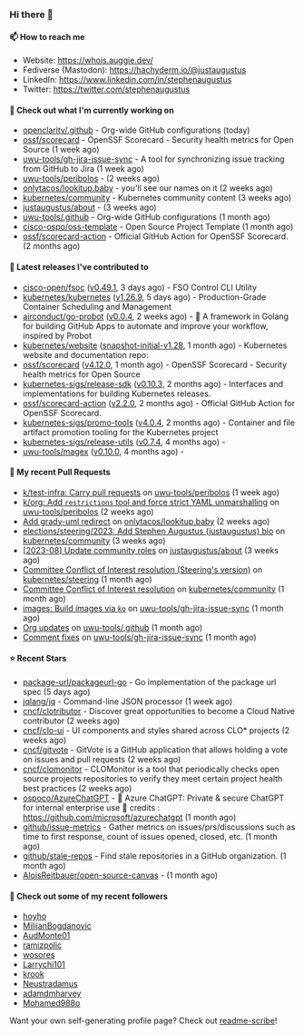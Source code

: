### Hi there 👋

#### 📫 How to reach me

- Website: https://whois.auggie.dev/
- Fediverse (Mastodon): https://hachyderm.io/@justaugustus
- LinkedIn: https://www.linkedin.com/in/stephenaugustus
- Twitter: https://twitter.com/stephenaugustus

#### 👷 Check out what I'm currently working on

- [openclarity/.github](https://github.com/openclarity/.github) - Org-wide GitHub configurations (today)
- [ossf/scorecard](https://github.com/ossf/scorecard) - OpenSSF Scorecard - Security health metrics for Open Source (1 week ago)
- [uwu-tools/gh-jira-issue-sync](https://github.com/uwu-tools/gh-jira-issue-sync) - A tool for synchronizing issue tracking from GitHub to Jira (1 week ago)
- [uwu-tools/peribolos](https://github.com/uwu-tools/peribolos) -  (2 weeks ago)
- [onlytacos/lookitup.baby](https://github.com/onlytacos/lookitup.baby) - you&#39;ll see our names on it (2 weeks ago)
- [kubernetes/community](https://github.com/kubernetes/community) - Kubernetes community content (3 weeks ago)
- [justaugustus/about](https://github.com/justaugustus/about) -  (3 weeks ago)
- [uwu-tools/.github](https://github.com/uwu-tools/.github) - Org-wide GitHub configurations (1 month ago)
- [cisco-ospo/oss-template](https://github.com/cisco-ospo/oss-template) - Open Source Project Template (1 month ago)
- [ossf/scorecard-action](https://github.com/ossf/scorecard-action) - Official GitHub Action for OpenSSF Scorecard. (2 months ago)

#### 🔭 Latest releases I've contributed to

- [cisco-open/fsoc](https://github.com/cisco-open/fsoc) ([v0.49.1](https://github.com/cisco-open/fsoc/releases/tag/v0.49.1), 3 days ago) - FSO Control CLI Utility
- [kubernetes/kubernetes](https://github.com/kubernetes/kubernetes) ([v1.26.9](https://github.com/kubernetes/kubernetes/releases/tag/v1.26.9), 5 days ago) - Production-Grade Container Scheduling and Management
- [airconduct/go-probot](https://github.com/airconduct/go-probot) ([v0.0.4](https://github.com/airconduct/go-probot/releases/tag/v0.0.4), 2 weeks ago) - 🤖 A framework in Golang for building GitHub Apps to automate and improve your workflow, inspired by Probot
- [kubernetes/website](https://github.com/kubernetes/website) ([snapshot-initial-v1.28](https://github.com/kubernetes/website/releases/tag/snapshot-initial-v1.28), 1 month ago) - Kubernetes website and documentation repo: 
- [ossf/scorecard](https://github.com/ossf/scorecard) ([v4.12.0](https://github.com/ossf/scorecard/releases/tag/v4.12.0), 1 month ago) - OpenSSF Scorecard - Security health metrics for Open Source
- [kubernetes-sigs/release-sdk](https://github.com/kubernetes-sigs/release-sdk) ([v0.10.3](https://github.com/kubernetes-sigs/release-sdk/releases/tag/v0.10.3), 2 months ago) - Interfaces and implementations for building Kubernetes releases.
- [ossf/scorecard-action](https://github.com/ossf/scorecard-action) ([v2.2.0](https://github.com/ossf/scorecard-action/releases/tag/v2.2.0), 2 months ago) - Official GitHub Action for OpenSSF Scorecard.
- [kubernetes-sigs/promo-tools](https://github.com/kubernetes-sigs/promo-tools) ([v4.0.4](https://github.com/kubernetes-sigs/promo-tools/releases/tag/v4.0.4), 2 months ago) - Container and file artifact promotion tooling for the Kubernetes project
- [kubernetes-sigs/release-utils](https://github.com/kubernetes-sigs/release-utils) ([v0.7.4](https://github.com/kubernetes-sigs/release-utils/releases/tag/v0.7.4), 4 months ago) - 
- [uwu-tools/magex](https://github.com/uwu-tools/magex) ([v0.10.0](https://github.com/uwu-tools/magex/releases/tag/v0.10.0), 4 months ago) - 

#### 🔨 My recent Pull Requests

- [k/test-infra: Carry pull requests](https://github.com/uwu-tools/peribolos/pull/258) on [uwu-tools/peribolos](https://github.com/uwu-tools/peribolos) (1 week ago)
- [k/org: Add `restrictions` tool and force strict YAML unmarshalling](https://github.com/uwu-tools/peribolos/pull/257) on [uwu-tools/peribolos](https://github.com/uwu-tools/peribolos) (2 weeks ago)
- [Add grady-uml redirect](https://github.com/onlytacos/lookitup.baby/pull/10) on [onlytacos/lookitup.baby](https://github.com/onlytacos/lookitup.baby) (2 weeks ago)
- [elections/steering/2023: Add Stephen Augustus (justaugustus) bio](https://github.com/kubernetes/community/pull/7505) on [kubernetes/community](https://github.com/kubernetes/community) (3 weeks ago)
- [[2023-08] Update community roles](https://github.com/justaugustus/about/pull/10) on [justaugustus/about](https://github.com/justaugustus/about) (3 weeks ago)
- [Committee Conflict of Interest resolution (Steering&#39;s version)](https://github.com/kubernetes/steering/pull/272) on [kubernetes/steering](https://github.com/kubernetes/steering) (1 month ago)
- [Committee Conflict of Interest resolution](https://github.com/kubernetes/community/pull/7468) on [kubernetes/community](https://github.com/kubernetes/community) (1 month ago)
- [images: Build images via `ko`](https://github.com/uwu-tools/gh-jira-issue-sync/pull/165) on [uwu-tools/gh-jira-issue-sync](https://github.com/uwu-tools/gh-jira-issue-sync) (1 month ago)
- [Org updates](https://github.com/uwu-tools/.github/pull/21) on [uwu-tools/.github](https://github.com/uwu-tools/.github) (1 month ago)
- [Comment fixes](https://github.com/uwu-tools/gh-jira-issue-sync/pull/146) on [uwu-tools/gh-jira-issue-sync](https://github.com/uwu-tools/gh-jira-issue-sync) (1 month ago)

#### ⭐ Recent Stars

- [package-url/packageurl-go](https://github.com/package-url/packageurl-go) - Go implementation of the package url spec (5 days ago)
- [jqlang/jq](https://github.com/jqlang/jq) - Command-line JSON processor (1 week ago)
- [cncf/clotributor](https://github.com/cncf/clotributor) - Discover great opportunities to become a Cloud Native contributor (2 weeks ago)
- [cncf/clo-ui](https://github.com/cncf/clo-ui) - UI components and styles shared across CLO* projects (2 weeks ago)
- [cncf/gitvote](https://github.com/cncf/gitvote) - GitVote is a GitHub application that allows holding a vote on issues and pull requests (2 weeks ago)
- [cncf/clomonitor](https://github.com/cncf/clomonitor) - CLOMonitor is a tool that periodically checks open source projects repositories to verify they meet certain project health best practices (2 weeks ago)
- [ospoco/AzureChatGPT](https://github.com/ospoco/AzureChatGPT) -  🤖 Azure ChatGPT: Private &amp; secure ChatGPT for internal enterprise use 💼 credits : https://github.com/microsoft/azurechatgpt (1 month ago)
- [github/issue-metrics](https://github.com/github/issue-metrics) - Gather metrics on issues/prs/discussions such as time to first response, count of issues opened, closed, etc. (1 month ago)
- [github/stale-repos](https://github.com/github/stale-repos) - Find stale repositories in a GitHub organization. (1 month ago)
- [AloisReitbauer/open-source-canvas](https://github.com/AloisReitbauer/open-source-canvas) -  (1 month ago)

#### 👯 Check out some of my recent followers

- [hoyho](https://github.com/hoyho)
- [MilijanBogdanovic](https://github.com/MilijanBogdanovic)
- [AudMonte01](https://github.com/AudMonte01)
- [ramizpolic](https://github.com/ramizpolic)
- [wosores](https://github.com/wosores)
- [Larrychi101](https://github.com/Larrychi101)
- [krook](https://github.com/krook)
- [Neustradamus](https://github.com/Neustradamus)
- [adamdmharvey](https://github.com/adamdmharvey)
- [Mohamed988o](https://github.com/Mohamed988o)

Want your own self-generating profile page? Check out [readme-scribe](https://github.com/muesli/readme-scribe)!
